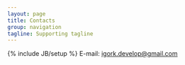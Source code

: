 ```yaml
---
layout: page
title: Contacts
group: navigation
tagline: Supporting tagline
---
```

{% include JB/setup %}
E-mail: [igork.develop@gmail.com](mailto:igork.develop@gmail.com)